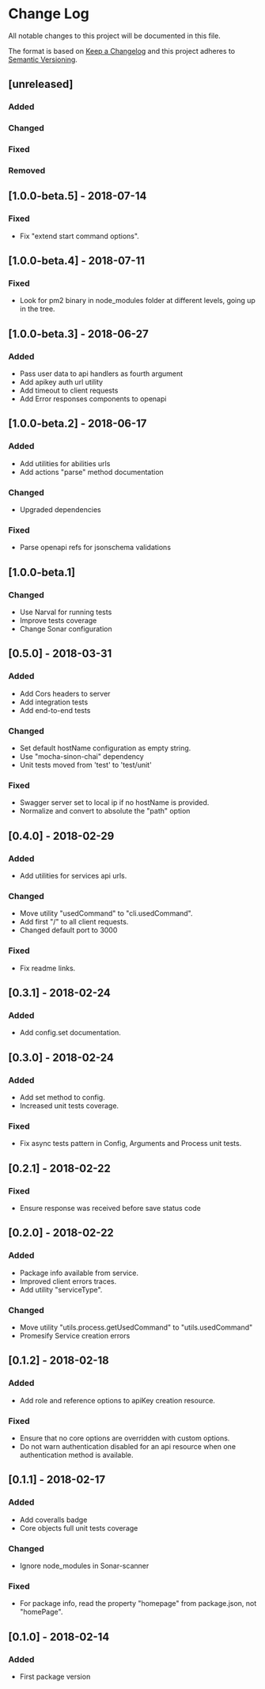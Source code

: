 # Change Log
All notable changes to this project will be documented in this file.

The format is based on [Keep a Changelog](http://keepachangelog.com/) 
and this project adheres to [Semantic Versioning](http://semver.org/).

## [unreleased]
### Added
### Changed
### Fixed
### Removed

## [1.0.0-beta.5] - 2018-07-14
### Fixed
- Fix "extend start command options".

## [1.0.0-beta.4] - 2018-07-11
### Fixed
- Look for pm2 binary in node_modules folder at different levels, going up in the tree.

## [1.0.0-beta.3] - 2018-06-27
### Added
- Pass user data to api handlers as fourth argument
- Add apikey auth url utility
- Add timeout to client requests
- Add Error responses components to openapi

## [1.0.0-beta.2] - 2018-06-17
### Added
- Add utilities for abilities urls
- Add actions "parse" method documentation

### Changed
- Upgraded dependencies

### Fixed
- Parse openapi refs for jsonschema validations

## [1.0.0-beta.1]
### Changed
- Use Narval for running tests
- Improve tests coverage
- Change Sonar configuration

## [0.5.0] - 2018-03-31
### Added
- Add Cors headers to server
- Add integration tests
- Add end-to-end tests

### Changed
- Set default hostName configuration as empty string.
- Use "mocha-sinon-chai" dependency
- Unit tests moved from 'test' to 'test/unit'

### Fixed
- Swagger server set to local ip if no hostName is provided.
- Normalize and convert to absolute the "path" option

## [0.4.0] - 2018-02-29
### Added
- Add utilities for services api urls.

### Changed
- Move utility "usedCommand" to "cli.usedCommand".
- Add first "/" to all client requests.
- Changed default port to 3000

### Fixed
- Fix readme links.

## [0.3.1] - 2018-02-24
### Added
- Add config.set documentation.

## [0.3.0] - 2018-02-24
### Added
- Add set method to config.
- Increased unit tests coverage.

### Fixed
- Fix async tests pattern in Config, Arguments and Process unit tests.

## [0.2.1] - 2018-02-22
### Fixed
- Ensure response was received before save status code

## [0.2.0] - 2018-02-22
### Added
- Package info available from service.
- Improved client errors traces.
- Add utility "serviceType".

### Changed
- Move utility "utils.process.getUsedCommand" to "utils.usedCommand"
- Promesify Service creation errors

## [0.1.2] - 2018-02-18
### Added
- Add role and reference options to apiKey creation resource.

### Fixed
- Ensure that no core options are overridden with custom options.
- Do not warn authentication disabled for an api resource when one authentication method is available.

## [0.1.1] - 2018-02-17
### Added
- Add coveralls badge
- Core objects full unit tests coverage

### Changed
- Ignore node_modules in Sonar-scanner

### Fixed
- For package info, read the property "homepage" from package.json, not "homePage".

## [0.1.0] - 2018-02-14
### Added
- First package version

